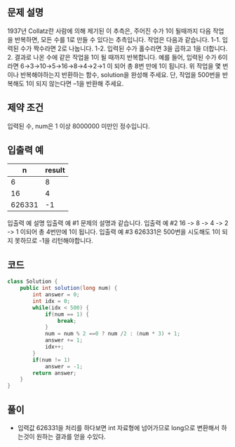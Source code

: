 ## 문제 설명
>
1937년 Collatz란 사람에 의해 제기된 이 추측은, 주어진 수가 1이 될때까지 다음 작업을 반복하면, 모든 수를 1로 만들 수 있다는 추측입니다. 작업은 다음과 같습니다.
1-1. 입력된 수가 짝수라면 2로 나눕니다. 
1-2. 입력된 수가 홀수라면 3을 곱하고 1을 더합니다.
2. 결과로 나온 수에 같은 작업을 1이 될 때까지 반복합니다.
예를 들어, 입력된 수가 6이라면 6→3→10→5→16→8→4→2→1 이 되어 총 8번 만에 1이 됩니다. 위 작업을 몇 번이나 반복해야하는지 반환하는 함수, solution을 완성해 주세요. 단, 작업을 500번을 반복해도 1이 되지 않는다면 –1을 반환해 주세요.

## 제약 조건
>
입력된 수, num은 1 이상 8000000 미만인 정수입니다.

## 입출력 예
>
|n|result|
|-|------|
|6|     8|
|16|    4|
|626331|-1|
>
입출력 예 설명
입출력 예 #1
문제의 설명과 같습니다.
입출력 예 #2
16 -> 8 -> 4 -> 2 -> 1 이되어 총 4번만에 1이 됩니다.
입출력 예 #3
626331은 500번을 시도해도 1이 되지 못하므로 -1을 리턴해야합니다.


## 코드
```java
class Solution {
    public int solution(long num) {
        int answer = 0; 
        int idx = 0;
        while(idx < 500) {
            if(num == 1) {
                break;
            }
            num = num % 2 ==0 ? num /2 : (num * 3) + 1;
            answer += 1;
            idx++;
        }
        if(num != 1)
            answer = -1;
        return answer;
    }
}
```

## 풀이
- 입력값 626331을 처리를 하다보면 int 자료형에 넘어가므로 long으로 변환해서 하는것이 원하는 결과를 얻을 수있다.
